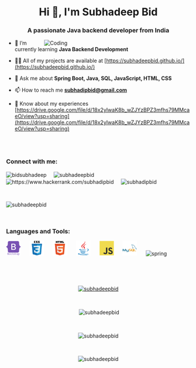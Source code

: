 <h1 align="center">Hi 👋, I'm Subhadeep Bid</h1>
<h3 align="center">A passionate Java backend developer from India</h3>
<img align="right" alt="Coding" width="400" src="https://cdn.dribbble.com/users/1162077/screenshots/3848914/programmer.gif"/>


- 🌱 I’m currently learning **Java Backend Development**

- 👨‍💻 All of my projects are available at [https://subhadeepbid.github.io/](https://subhadeepbid.github.io/)

- 💬 Ask me about **Spring Boot, Java, SQL, JavaScript, HTML, CSS**

- 📫 How to reach me **subhadipbid@gmail.com**

- 📄 Know about my experiences [https://drive.google.com/file/d/18x2yIwaK8b_wZJYzBPZ3mfhs79MMcaeO/view?usp=sharing](https://drive.google.com/file/d/18x2yIwaK8b_wZJYzBPZ3mfhs79MMcaeO/view?usp=sharing)

<br>
<br>
<h3 align="left">Connect with me:</h3>
<p align="left">
<a style="text-decoration: none;" href="https://twitter.com/bidsubhadeep" target="blank"><img align="center" src="https://raw.githubusercontent.com/rahuldkjain/github-profile-readme-generator/master/src/images/icons/Social/twitter.svg" alt="bidsubhadeep" height="40" width="40" /></a>&nbsp;&nbsp;&nbsp;&nbsp;
<a style="text-decoration: none;" href="https://linkedin.com/in/subhadeepbid" target="blank"><img align="center" src="https://raw.githubusercontent.com/rahuldkjain/github-profile-readme-generator/master/src/images/icons/Social/linked-in-alt.svg" alt="subhadeepbid" height="40" width="40" /></a>&nbsp;&nbsp;&nbsp;&nbsp;
<a style="text-decoration: none;" href="https://www.hackerrank.com/https://www.hackerrank.com/subhadipbid" target="blank"><img align="center" src="https://raw.githubusercontent.com/rahuldkjain/github-profile-readme-generator/master/src/images/icons/Social/hackerrank.svg" alt="https://www.hackerrank.com/subhadipbid" height="40" width="40" /></a>&nbsp;&nbsp;&nbsp;&nbsp;
<a style="text-decoration: none;" href="https://www.leetcode.com/subhadipbid" target="blank"><img align="center" src="https://raw.githubusercontent.com/rahuldkjain/github-profile-readme-generator/master/src/images/icons/Social/leet-code.svg" alt="subhadipbid" height="40" width="40" /></a>
</p><br>




<p align="left"> <img src="https://komarev.com/ghpvc/?username=subhadeepbid&label=Profile%20views&color=0e75b6&style=flat" alt="subhadeepbid" /> </p><br>



<h3 align="left">Languages and Tools:</h3>
<p align="left"> 
  <a style="text-decoration: none;" href="https://getbootstrap.com" target="_blank" rel="noreferrer"> <img src="https://raw.githubusercontent.com/devicons/devicon/master/icons/bootstrap/bootstrap-plain-wordmark.svg" alt="bootstrap" width="40" height="40"/> </a> &nbsp;&nbsp;&nbsp;&nbsp;
  <a style="text-decoration: none;" href="https://www.w3schools.com/css/" target="_blank" rel="noreferrer"> <img src="https://raw.githubusercontent.com/devicons/devicon/master/icons/css3/css3-original-wordmark.svg" alt="css3" width="40" height="40"/> </a> &nbsp;&nbsp;&nbsp;&nbsp;
  <a style="text-decoration: none;" href="https://www.w3.org/html/" target="_blank" rel="noreferrer"> <img src="https://raw.githubusercontent.com/devicons/devicon/master/icons/html5/html5-original-wordmark.svg" alt="html5" width="40" height="40"/> </a> &nbsp;&nbsp;&nbsp;&nbsp;
  <a style="text-decoration: none;" href="https://www.java.com" target="_blank" rel="noreferrer"> <img src="https://raw.githubusercontent.com/devicons/devicon/master/icons/java/java-original.svg" alt="java" width="40" height="40"/> </a> &nbsp;&nbsp;&nbsp;&nbsp;
  <a style="text-decoration: none;" href="https://developer.mozilla.org/en-US/docs/Web/JavaScript" target="_blank" rel="noreferrer"> <img src="https://raw.githubusercontent.com/devicons/devicon/master/icons/javascript/javascript-original.svg" alt="javascript" width="40" height="40"/> </a> &nbsp;&nbsp;&nbsp;&nbsp;
  <a style="text-decoration: none;" href="https://www.mysql.com/" target="_blank" rel="noreferrer"> <img src="https://raw.githubusercontent.com/devicons/devicon/master/icons/mysql/mysql-original-wordmark.svg" alt="mysql" width="40" height="40"/> </a> &nbsp;&nbsp;&nbsp;&nbsp;
  <a style="text-decoration: none;" href="https://spring.io/" target="_blank" rel="noreferrer"> <img src="https://www.vectorlogo.zone/logos/springio/springio-icon.svg" alt="spring" width="40" height="40"/> </a> 
</p><br><br><br>




<p align="center"> <a href="https://github.com/ryo-ma/github-profile-trophy"><img src="https://github-profile-trophy.vercel.app/?username=subhadeepbid" alt="subhadeepbid" /></a> </p><br>



<p align="center" >&nbsp;<img align="center" src="https://github-readme-stats.vercel.app/api?username=subhadeepbid&show_icons=true&locale=en" alt="subhadeepbid" /></p><br>

<p align="center"><img align="center" src="https://github-readme-streak-stats.herokuapp.com/?user=subhadeepbid&" alt="subhadeepbid" /></p><br>


<p align="center"><img align="center" src="https://github-readme-stats.vercel.app/api/top-langs?username=subhadeepbid&show_icons=true&locale=en&layout=compact" alt="subhadeepbid" /></p><br>
